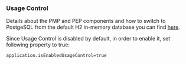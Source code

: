 ### Usage Control <a href="#usagecontrol" id="usagecontrol"></a>

Details about the PMP and PEP components and how to switch to PostgeSQL from the default H2 in-memory database you can find [here](../PLATOON\_USAGE\_CONTROL.md).

Since Usage Control is disabled by default, in order to enable it, set following property to true:

```
application.isEnabledUsageControl=true

```

